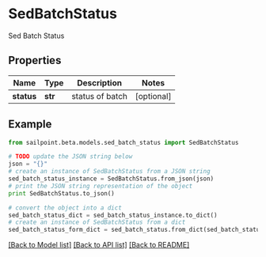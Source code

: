 # SedBatchStatus

Sed Batch Status

## Properties

Name | Type | Description | Notes
------------ | ------------- | ------------- | -------------
**status** | **str** | status of batch | [optional] 

## Example

```python
from sailpoint.beta.models.sed_batch_status import SedBatchStatus

# TODO update the JSON string below
json = "{}"
# create an instance of SedBatchStatus from a JSON string
sed_batch_status_instance = SedBatchStatus.from_json(json)
# print the JSON string representation of the object
print SedBatchStatus.to_json()

# convert the object into a dict
sed_batch_status_dict = sed_batch_status_instance.to_dict()
# create an instance of SedBatchStatus from a dict
sed_batch_status_form_dict = sed_batch_status.from_dict(sed_batch_status_dict)
```
[[Back to Model list]](../README.md#documentation-for-models) [[Back to API list]](../README.md#documentation-for-api-endpoints) [[Back to README]](../README.md)


